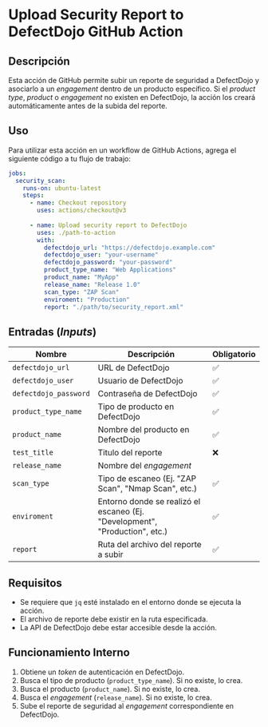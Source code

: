 # Upload Security Report to DefectDojo GitHub Action

## Descripción

Esta acción de GitHub permite subir un reporte de seguridad a DefectDojo y asociarlo a un *engagement* dentro de un producto específico. Si el *product type*, *product* o *engagement* no existen en DefectDojo, la acción los creará automáticamente antes de la subida del reporte.

## Uso

Para utilizar esta acción en un workflow de GitHub Actions, agrega el siguiente código a tu flujo de trabajo:

```yaml
jobs:
  security_scan:
    runs-on: ubuntu-latest
    steps:
      - name: Checkout repository
        uses: actions/checkout@v3
      
      - name: Upload security report to DefectDojo
        uses: ./path-to-action
        with:
          defectdojo_url: "https://defectdojo.example.com"
          defectdojo_user: "your-username"
          defectdojo_password: "your-password"
          product_type_name: "Web Applications"
          product_name: "MyApp"
          release_name: "Release 1.0"
          scan_type: "ZAP Scan"
          enviroment: "Production"
          report: "./path/to/security_report.xml"
```

## Entradas (*Inputs*)

| Nombre                | Descripción                                             | Obligatorio |
|-----------------------|---------------------------------------------------------|-------------|
| `defectdojo_url`      | URL de DefectDojo                                      | ✅          |
| `defectdojo_user`     | Usuario de DefectDojo                                  | ✅          |
| `defectdojo_password` | Contraseña de DefectDojo                               | ✅          |
| `product_type_name`   | Tipo de producto en DefectDojo                         | ✅          |
| `product_name`        | Nombre del producto en DefectDojo                      | ✅          |
| `test_title`        | Titulo del reporte                               | ❌         |
| `release_name`        | Nombre del *engagement*                                |          |
| `scan_type`           | Tipo de escaneo (Ej. "ZAP Scan", "Nmap Scan", etc.)   | ✅          |
| `enviroment`          | Entorno donde se realizó el escaneo (Ej. "Development", "Production", etc.)                | ✅          |
| `report`              | Ruta del archivo del reporte a subir                   | ✅          |

## Requisitos

- Se requiere que `jq` esté instalado en el entorno donde se ejecuta la acción.
- El archivo de reporte debe existir en la ruta especificada.
- La API de DefectDojo debe estar accesible desde la acción.

## Funcionamiento Interno

1. Obtiene un *token* de autenticación en DefectDojo.
2. Busca el tipo de producto (`product_type_name`). Si no existe, lo crea.
3. Busca el producto (`product_name`). Si no existe, lo crea.
4. Busca el *engagement* (`release_name`). Si no existe, lo crea.
5. Sube el reporte de seguridad al *engagement* correspondiente en DefectDojo.
